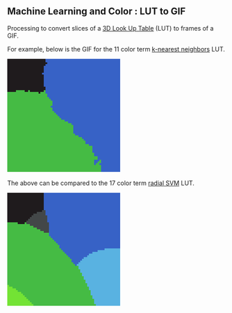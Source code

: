 
## Machine Learning and Color : LUT to GIF

Processing to convert slices of a [3D Look Up Table](/src/mlc_pixel_lut/) (LUT) to frames of a GIF.

For example, below is the GIF for the 11 color term [k-nearest neighbors](/src/mlc_knearest_classifier/) LUT.

<img src="mlcolor_lut-knn-11-65x65x65.gif">

The above can be compared to the 17 color term [radial SVM](/src/mlc_radial_svm/) LUT.

<img src="mlcolor_lut-rsvm-17-65x65x65.gif">
